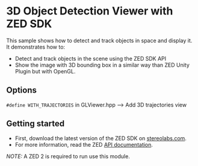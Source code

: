 # 3D Object Detection Viewer with ZED SDK

This sample shows how to detect and track objects in space and display it. It demonstrates how to:

- Detect and track objects in the scene using the ZED SDK API
- Show the image with 3D bounding box in a similar way than ZED Unity Plugin but with OpenGL.


## Options
`#define WITH_TRAJECTORIES` in GLViewer.hpp --> Add 3D trajectories view


## Getting started

- First, download the latest version of the ZED SDK on [stereolabs.com](https://www.stereolabs.com).
- For more information, read the ZED [API documentation](https://www.stereolabs.com/developers/documentation/API/).

*NOTE:* A ZED 2 is required to run use this module.
